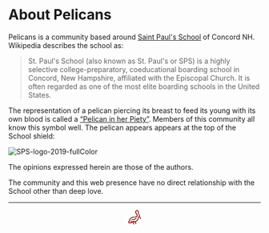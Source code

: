 <span style=display:none; >[You are now in a GitHub source code view - click this link to view Read Me file as a web page]( https://sps-pelicans.github.io/#about.md "View file as a web page." ) </span>

# About Pelicans

Pelicans is a community based around [Saint Paul's School]( https://sps.edu ) of Concord NH. Wikipedia describes the school as:

> St. Paul's School (also known as St. Paul's or SPS) is a highly selective college-preparatory, coeducational boarding school in Concord, New Hampshire, affiliated with the Episcopal Church. It is often regarded as one of the most elite boarding schools in the United States.

The representation of a pelican piercing its breast to feed its young with its own blood is called a [“Pelican in her Piety”]( http://www.thewestologist.com/symbols/the-symbol-of-self-sacrifice ). Members of this community all know this symbol well. The pelican appears appears at the top of the School shield:

![SPS-logo-2019-fullColor]( https://sps-elicans.github.io/images/SPS-logo-2019-fullColor.png )

The opinions expressed herein are those of the authors.

The community and this web presence have no direct relationship with the School other than deep love.


***



<center><a href="javascript:window.scrollTo(0,0);" style=text-decoration:none; title="hello! Click me to go up to the top" > <img width=30 src="images/pelican.svg" > </a></center>
